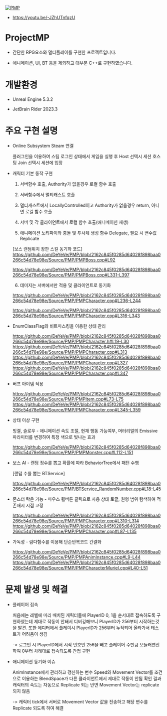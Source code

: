 [![PMP](http://img.youtube.com/vi/-JZhUTnfqzU/hqdefault.jpg)](https://youtu.be/-JZhUTnfqzU?t=0s) 

+ https://youtu.be/-JZhUTnfqzU

# ProjectMP


+ 간단한 RPG요소와 멀티플레이를 구현한 프로젝트입니다.

+ 애니메이션, UI, BT 등을 제외하고 대부분 C++로 구현하였습니다.

# 개발환경


+ Unreal Engine 5.3.2 

+ JetBrain Rider 2023.3


# 주요 구현 설명

+ Online Subsystem Steam 연결

  플러그인을 이용하여 스팀 로그인 상태에서 게임을 실행 후 Host 선택시 세션 호스팅 Join 선택시 세션에 입장

+ 캐릭터 기본 동작 구현

  1. 서버함수 호출, Authority가 없을경우 로컬 함수 호출

	2. 서버함수에서 멀티캐스트 호출

	3. 멀티캐스트에서 LocallyControlled이고 Authority가 없을경우 return, 아니면 로컬 함수 호출

	4. 서버 및 각 클라이언트에서 로컬 함수 호출(애니메이션 재생)

	5. 애니메이션 노티파이와 충돌 및 투사체 생성 함수 Delegate, 필요 시 변수값 Replicate

  [보스 랜덤위치 장판 스킬 동기화 코드]
  https://github.com/DeYeVe/PMP/blob/2162c845f0285d64028f898baa0266c54d78e98e/Source/PMP/PMPBoss.cpp#L92
  
  https://github.com/DeYeVe/PMP/blob/2162c845f0285d64028f898baa0266c54d78e98e/Source/PMP/PMPBoss.cpp#L331-L397
  
   6. 데미지는 서버에서만 적용 및 클라이언트로 동기화
  
  https://github.com/DeYeVe/PMP/blob/2162c845f0285d64028f898baa0266c54d78e98e/Source/PMP/PMPCharacter.cpp#L236-L244

  https://github.com/DeYeVe/PMP/blob/2162c845f0285d64028f898baa0266c54d78e98e/Source/PMP/PMPCharacter.cpp#L316-L343
 
+ EnumClassFlag와 비트마스킹을 이용한 상태 관리

	https://github.com/DeYeVe/PMP/blob/2162c845f0285d64028f898baa0266c54d78e98e/Source/PMP/PMPCharacter.h#L19-L30
	https://github.com/DeYeVe/PMP/blob/2162c845f0285d64028f898baa0266c54d78e98e/Source/PMP/PMPCharacter.cpp#L313
	https://github.com/DeYeVe/PMP/blob/2162c845f0285d64028f898baa0266c54d78e98e/Source/PMP/PMPCharacter.cpp#L327
	https://github.com/DeYeVe/PMP/blob/2162c845f0285d64028f898baa0266c54d78e98e/Source/PMP/PMPCharacter.cpp#L347

+ 버프 아이템 적용

	https://github.com/DeYeVe/PMP/blob/2162c845f0285d64028f898baa0266c54d78e98e/Source/PMP/PMPItem.cpp#L73-L75
	https://github.com/DeYeVe/PMP/blob/2162c845f0285d64028f898baa0266c54d78e98e/Source/PMP/PMPCharacter.cpp#L345-L359

+ 상태 이상 구현

	빙결, 슬로우 - 애니메이션 속도 조절, 현재 행동 가능여부, 머터리얼의 Emissive 파라미터를 변경하여 특정 색으로 빛나는 효과

	https://github.com/DeYeVe/PMP/blob/2162c845f0285d64028f898baa0266c54d78e98e/Source/PMP/PMPMonster.cpp#L112-L151
  
+  보스 AI - 랜덤 정수를 뽑고 확률에 따라 BehaviorTree에서 패턴 수행
	
	[랜덤 수를 뽑는 BTService]

	https://github.com/DeYeVe/PMP/blob/2162c845f0285d64028f898baa0266c54d78e98e/Source/PMP/BTService_RandomNumber.cpp#L18-L45

+ 몬스터 락온 기능 - 마우스 휠버튼 클릭으로 사용 상태 토글, 원형 범위 탐색하여 적 존재시 시점 고정

	https://github.com/DeYeVe/PMP/blob/2162c845f0285d64028f898baa0266c54d78e98e/Source/PMP/PMPCharacter.cpp#L310-L314
	https://github.com/DeYeVe/PMP/blob/2162c845f0285d64028f898baa0266c54d78e98e/Source/PMP/PMPCharacter.cpp#L87-L135

+ 가독성 - 람다함수를 이용해 단순반복코드 간결화

	https://github.com/DeYeVe/PMP/blob/2162c845f0285d64028f898baa0266c54d78e98e/Source/PMP/PMPAnimInstance.cpp#L9-L44
	https://github.com/DeYeVe/PMP/blob/2162c845f0285d64028f898baa0266c54d78e98e/Source/PMP/PMPCharacterMuriel.cpp#L40-L51
	

# 문제 발생 및 해결

 + 플레이어 접속
	
	 처음에는 레벨에 미리 배치된 캐릭터들에 PlayerID 0, 1을 순서대로 접속하도록 구현하였는데 제대로 작동이 안돼서 디버깅해보니 PlayerID가 256부터 시작하는것을 발견.
	또한 에디터에서 플레이시 PlayerID가 256부터 누적되어 올라가서 테스트가 어려움이 생김

	-> 로그인 시 PlayerID에서 시작 번호인 256을 빼고 플레이어 수만큼 모듈러연산하여 0부터 차례대로 접속되도록 간접 구현

 + 애니메이션 동기화 이슈

	AnimInstance에서 관리하고 갱신하는 변수 Speed와 Movement Vector를 조건으로 이용하는 BlendSpace가 다른 클라이언트에서 제대로 작동이 안됨
	확인 결과 캐릭터의 속도는 자동으로 Replicate 되는 반면 Movement Vector는 replicate되지 않음
	
	-> 캐릭터 tick에서 서버로 Movement Vector 값을 전송하고 해당 변수를 Replicate 되도록 하여 해결

	
